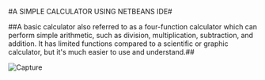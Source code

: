 #A SIMPLE CALCULATOR USING NETBEANS IDE#


##A basic calculator also referred to as a four-function calculator which can perform simple arithmetic, such as division, multiplication, subtraction, and addition. It has limited functions compared to a scientific or graphic calculator, but it's much easier to use and understand.##


![Capture](https://user-images.githubusercontent.com/111446499/213685969-9af2ac62-9ae5-47cc-a684-898a33580042.PNG)

